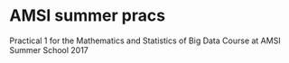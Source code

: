 # AMSI summer pracs
Practical 1 for the Mathematics and Statistics of Big Data Course at AMSI Summer School 2017
